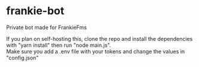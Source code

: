 # frankie-bot
Private bot made for FrankieFms

If you plan on self-hosting this, clone the repo and install the dependencies with "yarn install" then run "node main.js".
<br>
Make sure you add a .env file with your tokens and change the values in "config.json"
